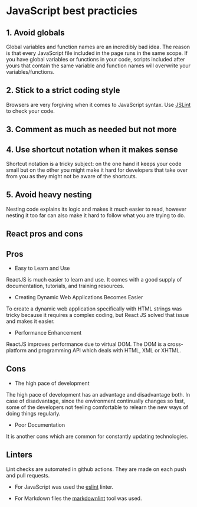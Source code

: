 # JavaScript best practicies

## 1. Avoid globals

Global variables and function names are an incredibly bad idea.
The reason is that every JavaScript file
included in the page runs in the same scope.
If you have global variables or functions in your code,
scripts included after yours that contain the same
variable and function names will overwrite your variables/functions.

## 2. Stick to a strict coding style

Browsers are very forgiving when it comes to JavaScript syntax.
Use [JSLint](https://www.jslint.com/) to check your code.

## 3. Comment as much as needed but not more

## 4. Use shortcut notation when it makes sense

Shortcut notation is a tricky subject:
on the one hand it keeps your code small
but on the other you might make it hard for developers
that take over from you as they might not be aware of the shortcuts.

## 5. Avoid heavy nesting

Nesting code explains its logic and
makes it much easier to read, however nesting it too far
can also make it hard to follow what you are trying to do.

## React pros and cons

## Pros

- Easy to Learn and Use

ReactJS is much easier to learn and use.
It comes with a good supply of documentation,
tutorials, and training resources.

- Creating Dynamic Web Applications Becomes Easier

To create a dynamic web application specifically
with HTML strings was tricky because it requires a complex coding,
but React JS solved that issue and makes it easier.

- Performance Enhancement

ReactJS improves performance due to virtual DOM.
The DOM is a cross-platform and programming API
which deals with HTML, XML or XHTML.

## Cons

- The high pace of development

The high pace of development has an advantage and disadvantage both.
In case of disadvantage, since the environment continually changes so fast,
some of the developers not feeling comfortable to relearn
the new ways of doing things regularly.

- Poor Documentation

It is another cons which are common for constantly updating technologies.

## Linters

Lint checks are automated in github actions.
They are made on each push and pull requests.

- For JavaScript was used the
  [eslint](https://eslint.org/) linter.

- For Markdown files the
  [markdownlint](https://github.com/markdownlint/markdownlint)
  tool was used.

